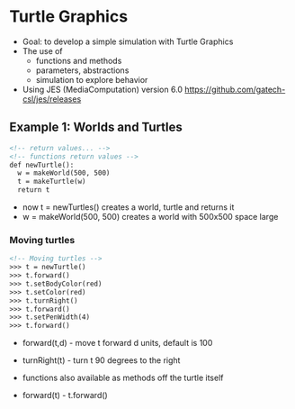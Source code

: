 # Turtle Graphics

* Goal: to develop a simple simulation with Turtle Graphics
* The use of 
  * functions and methods
  * parameters, abstractions
  * simulation to explore behavior
* Using JES (MediaComputation) version 6.0  https://github.com/gatech-csl/jes/releases


## Example 1: Worlds and Turtles

```html
<!-- return values... -->
<!-- functions return values -->
def newTurtle():
  w = makeWorld(500, 500)
  t = makeTurtle(w)
  return t
```
* now  t = newTurtles()  creates a world, turtle and returns it
* w = makeWorld(500, 500) creates a world with 500x500 space large

### Moving turtles

```html
<!-- Moving turtles -->
>>> t = newTurtle()
>>> t.forward()
>>> t.setBodyColor(red)
>>> t.setColor(red)
>>> t.turnRight()
>>> t.forward()
>>> t.setPenWidth(4)
>>> t.forward()
```
* forward(t,d) - move t forward d units, default is 100
* turnRight(t) - turn t 90 degrees to the right

* functions also available as methods off the turtle itself
* forward(t) - t.forward()
